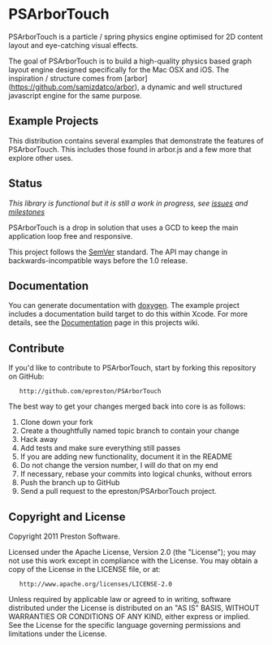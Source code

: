 PSArborTouch
============

PSArborTouch is a particle / spring physics engine optimised for 2D content layout and eye-catching visual effects.

The goal of PSArborTouch is to build a high-quality physics based graph layout engine designed specifically for the Mac OSX and iOS.  The inspiration / structure comes from [arbor] (https://github.com/samizdatco/arbor), a dynamic and well structured javascript engine for the same purpose.


## Example Projects

This distribution contains several examples that demonstrate the features of PSArborTouch.  This includes those found in arbor.js and a few more that explore other uses.


## Status

_This library is functional but it is still a work in progress, see [issues](https://github.com/epreston/PSArborTouch/issues) and [milestones](https://github.com/epreston/PSArborTouch/issues/milestones)_

PSArborTouch is a drop in solution that uses a GCD to keep the main application loop free and responsive.

This project follows the [SemVer](http://semver.org/) standard. The API may change in backwards-incompatible ways before the 1.0 release.


## Documentation

You can generate documentation with [doxygen](http://www.doxygen.org). The example project includes a documentation build target to do this within Xcode.    For more details, see the [Documentation](https://github.com/epreston/PSArborTouch/wiki/Documentation) page in this projects wiki.


## Contribute

If you'd like to contribute to PSArborTouch, start by forking this repository on GitHub:

       http://github.com/epreston/PSArborTouch

The best way to get your changes merged back into core is as follows:

1. Clone down your fork
2. Create a thoughtfully named topic branch to contain your change
3. Hack away
4. Add tests and make sure everything still passes
5. If you are adding new functionality, document it in the README
6. Do not change the version number, I will do that on my end
7. If necessary, rebase your commits into logical chunks, without errors
8. Push the branch up to GitHub
9. Send a pull request to the epreston/PSArborTouch project.


## Copyright and License

Copyright 2011 Preston Software.

   Licensed under the Apache License, Version 2.0 (the "License");
   you may not use this work except in compliance with the License.
   You may obtain a copy of the License in the LICENSE file, or at:

       http://www.apache.org/licenses/LICENSE-2.0

   Unless required by applicable law or agreed to in writing, software
   distributed under the License is distributed on an "AS IS" BASIS,
   WITHOUT WARRANTIES OR CONDITIONS OF ANY KIND, either express or implied.
   See the License for the specific language governing permissions and
   limitations under the License.


